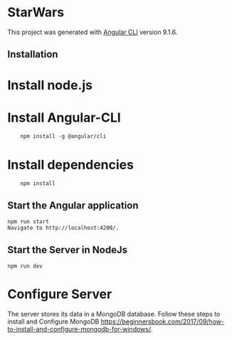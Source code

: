 # StarWars

This project was generated with [Angular CLI](https://github.com/angular/angular-cli) version 9.1.6.

## Installation
  # Install node.js
  # Install Angular-CLI 
        npm install -g @angular/cli
  # Install dependencies
        npm install 

## Start the Angular application
    npm run start
    Navigate to http://localhost:4200/.
## Start the Server in NodeJs
    npm run dev

# Configure Server
The server stores its data in a MongoDB database.
Follow these steps to install and Configure MongoDB https://beginnersbook.com/2017/09/how-to-install-and-configure-mongodb-for-windows/.
